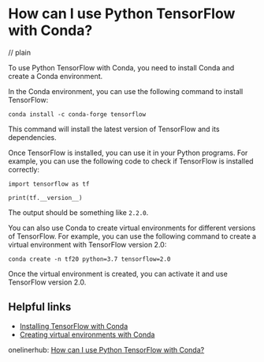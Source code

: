 # How can I use Python TensorFlow with Conda?
// plain

To use Python TensorFlow with Conda, you need to install Conda and create a Conda environment.

In the Conda environment, you can use the following command to install TensorFlow:

```
conda install -c conda-forge tensorflow
```

This command will install the latest version of TensorFlow and its dependencies.

Once TensorFlow is installed, you can use it in your Python programs. For example, you can use the following code to check if TensorFlow is installed correctly:

```
import tensorflow as tf

print(tf.__version__)
```

The output should be something like `2.2.0`.

You can also use Conda to create virtual environments for different versions of TensorFlow. For example, you can use the following command to create a virtual environment with TensorFlow version 2.0:

```
conda create -n tf20 python=3.7 tensorflow=2.0
```

Once the virtual environment is created, you can activate it and use TensorFlow version 2.0.

## Helpful links

- [Installing TensorFlow with Conda](https://www.tensorflow.org/install/conda)
- [Creating virtual environments with Conda](https://docs.conda.io/projects/conda/en/latest/user-guide/tasks/manage-environments.html#creating-an-environment-with-commands)

onelinerhub: [How can I use Python TensorFlow with Conda?](https://onelinerhub.com/python-tensorflow/how-can-i-use-python-tensorflow-with-conda)